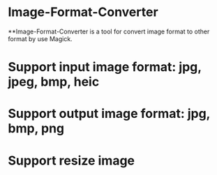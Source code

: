 # Image-Format-Converter
**Image-Format-Converter is a tool for convert image format to other format by use Magick.
# Support input image format: jpg, jpeg, bmp,  heic
# Support output image format: jpg, bmp, png
# Support resize image

